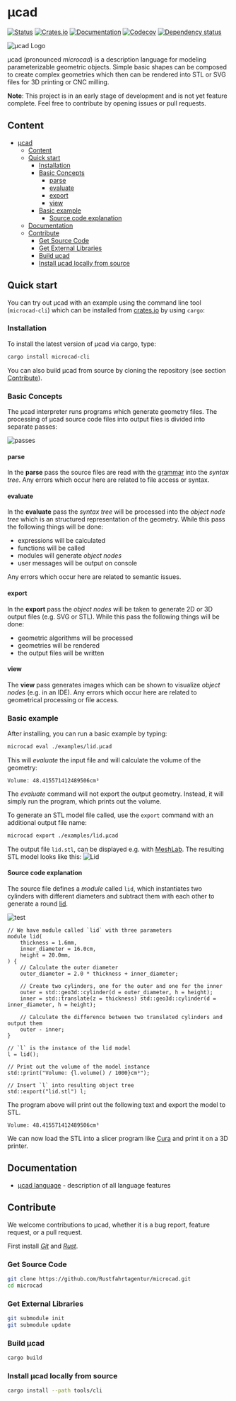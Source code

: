 # µcad

[![Status](https://github.com/Rustfahrtagentur/microcad/actions/workflows/rust.yml/badge.svg)](https://github.com/Rustfahrtagentur/microcad/actions)
[![Crates.io](https://img.shields.io/crates/v/microcad-cli.svg)](https://crates.io/crates/microcad-cli)
[![Documentation](https://docs.rs/microcad-cli/badge.svg)](https://docs.rs/microcad-cli/)
[![Codecov](https://codecov.io/github/Rustfahrtagentur/mcad/coverage.svg?branch=main)](https://codecov.io/gh/Rustfahrtagentur/microcad)
[![Dependency status](https://deps.rs/repo/github/Rustfahrtagentur/mcad/status.svg)](https://deps.rs/repo/github/Rustfahrtagentur/microcad)

![µcad Logo](logo.png)

µcad (pronounced *microcad*) is a description language for modeling parameterizable geometric objects.
Simple basic shapes can be composed to create complex geometries which then can be rendered into STL or SVG files for 3D printing or CNC milling.

**Note**: This project is in an early stage of development and is not yet feature complete. Feel free to contribute by opening issues or pull requests.

## Content

- [µcad](#µcad)
  - [Content](#content)
  - [Quick start](#quick-start)
    - [Installation](#installation)
    - [Basic Concepts](#basic-concepts)
      - [parse](#parse)
      - [evaluate](#evaluate)
      - [export](#export)
      - [view](#view)
    - [Basic example](#basic-example)
      - [Source code explanation](#source-code-explanation)
  - [Documentation](#documentation)
  - [Contribute](#contribute)
    - [Get Source Code](#get-source-code)
    - [Get External Libraries](#get-external-libraries)
    - [Build µcad](#build-µcad)
    - [Install µcad locally from source](#install-µcad-locally-from-source)


## Quick start

You can try out µcad with an example using the command line tool (`microcad-cli`)
which can be installed from [crates.io](https://crates.io) by using `cargo`:

### Installation

To install the latest version of µcad via cargo, type:

```sh
cargo install microcad-cli
```

You can also build µcad from source by cloning the repository (see section [Contribute](#contribute)).

### Basic Concepts

The µcad interpreter runs programs which generate geometry files.
The processing of µcad source code files into output files is divided into separate passes:

![passes](doc/images/passes.svg)

#### parse

In the **parse** pass the source files are read with the [grammar](lang/grammar.pest) into the *syntax tree*.
Any errors which occur here are related to file access or syntax.

#### evaluate

In the **evaluate** pass the *syntax tree*  will be processed into the *object node tree*
which is an structured representation of the geometry.
While this pass the following things will be done:

- expressions will be calculated
- functions will be called
- modules will generate *object nodes*
- user messages will be output on console

Any errors which occur here are related to semantic issues.

#### export

In the **export** pass the *object nodes* will be taken to generate 2D or 3D output files
(e.g. SVG or STL).
While this pass the following things will be done:

- geometric algorithms will be processed
- geometries will be rendered
- the output files will be written

#### view

The **view** pass generates images which can be shown to visualize *object nodes* (e.g. in an IDE).
Any errors which occur here are related to geometrical processing or file access.

### Basic example

After installing, you can run a basic example by typing:

```sh
microcad eval ./examples/lid.µcad
```

This will *evaluate* the input file and will calculate the volume of the geometry:

```console
Volume: 48.415571412489506cm³
```

The *evaluate* command will not export the output geometry. Instead, it will simply run the program,
which prints out the volume.

To generate an STL model file called, use the `export` command with an additional output file name:

```sh
microcad export ./examples/lid.µcad
```

The output file `lid.stl`, can be displayed e.g. with [MeshLab](https://www.meshlab.net/).
The resulting STL model looks like this: ![Lid](examples/lid.png)

#### Source code explanation

The source file defines a *module* called `lid`, which instantiates two cylinders with different diameters and subtract them with each other to generate a round [lid](https://rust.services/blog/20242511-mcad-lid/).

![test](.banner/first_example.png)

```µcad,first_example
// We have module called `lid` with three parameters
module lid(
    thickness = 1.6mm,
    inner_diameter = 16.0cm,
    height = 20.0mm,
) {
    // Calculate the outer diameter
    outer_diameter = 2.0 * thickness + inner_diameter;

    // Create two cylinders, one for the outer and one for the inner
    outer = std::geo3d::cylinder(d = outer_diameter, h = height);
    inner = std::translate(z = thickness) std::geo3d::cylinder(d = inner_diameter, h = height);

    // Calculate the difference between two translated cylinders and output them
    outer - inner;
}

// `l` is the instance of the lid model
l = lid();

// Print out the volume of the model instance
std::print("Volume: {l.volume() / 1000}cm³");

// Insert `l` into resulting object tree
std::export("lid.stl") l;
```

The program above will print out the following text and export the model to STL.

```console
Volume: 48.415571412489506cm³
```

We can now load the STL into a slicer program like [Cura](https://ultimaker.com/software/ultimaker-cura) and print it on a 3D printer.

## Documentation

- [µcad language](doc/README.md) - description of all language features

## Contribute

We welcome contributions to µcad, whether it is a bug report, feature request, or a pull request.

First install [*Git*](https://git-scm.com/book/en/v2/Getting-Started-Installing-Git)
and [*Rust*](https://www.rust-lang.org/tools/install).

### Get Source Code

```sh
git clone https://github.com/Rustfahrtagentur/microcad.git
cd microcad
```

### Get External Libraries

```sh
git submodule init
git submodule update
```

### Build µcad

```sh
cargo build
```

### Install µcad locally from source

```sh
cargo install --path tools/cli
```
